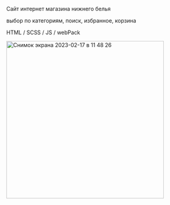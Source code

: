 Сайт интернет магазина нижнего белья

выбор по категориям, поиск, избранное, корзина

HTML / SCSS / JS / webPack

<img width="413" alt="Снимок экрана 2023-02-17 в 11 48 26" src="https://user-images.githubusercontent.com/99752659/219597300-c3b77c16-57de-4040-bef7-99530af8c641.png">
